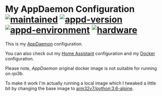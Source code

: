 # My AppDaemon Configuration</br>[![maintained]][0] [![appd-version]][1] [![appd-environment]][2] [![hardware]][3]

This is my [AppDaemon](https://appdaemon.readthedocs.io/en/latest/index.html) configuration.

You can also check out my [Home Assistant][4] configuration and my [Docker][5] configuration.

Please note, *AppDaemon* original docker image is not suitable for running on *rpi3b*.

To make it work I'm actually running a local image which I tweaked a little bit by
changing the base image to [arm32v7/python:3.6-alpine](https://hub.docker.com/r/arm32v7/python).

<!-- real links -->
[0]: https://github.com/TomerFi/my_appdaemon_configuration
[1]: https://github.com/home-assistant/appdaemon/releases/tag/3.0.5
[2]: https://appdaemon.readthedocs.io/en/latest/INSTALL.html#install-and-run-using-docker
[3]: https://www.raspberrypi.org/products/raspberry-pi-3-model-b/
[4]: https://github.com/TomerFi/my_home_assistant_configuration
[5]: https://github.com/TomerFi/my_docker_environment_configuration

<!-- badge links -->
[maintained]: https://img.shields.io/badge/maintained%3F-yes-green.svg
[appd-version]: https://img.shields.io/badge/version-3.0.5-green.svg
[appd-environment]: https://img.shields.io/badge/environment-docker-informational.svg
[hardware]: https://img.shields.io/badge/hardware-rpi3b-important.svg
